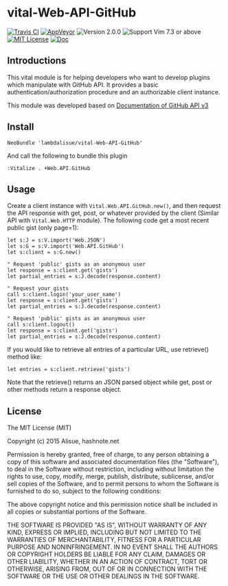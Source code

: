 vital-Web-API-GitHub
==============================================================================
[![Travis CI](https://img.shields.io/travis/lambdalisue/vital-Web-API-GitHub/master.svg?style=flat-square&label=Travis%20CI)](https://travis-ci.org/lambdalisue/vital-Web-API-GitHub) [![AppVeyor](https://img.shields.io/appveyor/ci/lambdalisue/vital-Web-API-GitHub/master.svg?style=flat-square&label=AppVeyor)](https://ci.appveyor.com/project/lambdalisue/vital-Web-API-GitHub/branch/master) ![Version 2.0.0](https://img.shields.io/badge/version-2.0.0-yellow.svg?style=flat-square) ![Support Vim 7.3 or above](https://img.shields.io/badge/support-Vim%207.3%20or%20above-yellowgreen.svg?style=flat-square) [![MIT License](https://img.shields.io/badge/license-MIT-blue.svg?style=flat-square)](LICENSE) [![Doc](https://img.shields.io/badge/doc-%3Ah%20vim--gista-orange.svg?style=flat-square)](doc/vital-web-api-github.txt)


Introductions
-------------------------------------------------------------------------------
This vital module is for helping developers who want to develop plugins which
manipulate with GitHub API.
It provides a basic authentication/authorization procedure and an authorizable
client instance.

This module was developed based on [Documentation of GitHub API v3](https://developer.github.com/v3/)

Install
-------------------------------------------------------------------------------

```vim
NeoBundle 'lambdalisue/vital-Web-API-GitHub'
```

And call the following to bundle this plugin

```vim
:Vitalize . +Web.API.GitHub
```

Usage
-------------------------------------------------------------------------------

Create a client instance with `Vital.Web.API.GitHub.new()`, and then request
the API response with get, post, or whatever provided by the client (Similar API with `Vital.Web.HTTP` module).
The following code get a most recent public gist (only page=1):

```vim
let s:J = s:V.import('Web.JSON')
let s:G = s:V.import('Web.API.GitHub')
let s:client = s:G.new()

" Request 'public' gists as an anonymous user
let response = s:client.get('gists')
let partial_entries = s:J.decode(response.content)

" Request your gists
call s:client.login('your_user_name')
let response = s:client.get('gists')
let partial_entries = s:J.decode(response.content)

" Request 'public' gists as an anonymous user
call s:client.logout()
let response = s:client.get('gists')
let partial_entries = s:J.decode(response.content)
```

If you would like to retrieve all entries of a particular URL, use retrieve()
method like:

```vim
let entries = s:client.retrieve('gists')
```

Note that the retrieve() returns an JSON parsed object while get, post or
other methods return a response object.

License
-------------------------------------------------------------------------------
The MIT License (MIT)

Copyright (c) 2015 Alisue, hashnote.net

Permission is hereby granted, free of charge, to any person obtaining a copy
of this software and associated documentation files (the "Software"), to deal
in the Software without restriction, including without limitation the rights
to use, copy, modify, merge, publish, distribute, sublicense, and/or sell
copies of the Software, and to permit persons to whom the Software is
furnished to do so, subject to the following conditions:

The above copyright notice and this permission notice shall be included in
all copies or substantial portions of the Software.

THE SOFTWARE IS PROVIDED "AS IS", WITHOUT WARRANTY OF ANY KIND, EXPRESS OR
IMPLIED, INCLUDING BUT NOT LIMITED TO THE WARRANTIES OF MERCHANTABILITY,
FITNESS FOR A PARTICULAR PURPOSE AND NONINFRINGEMENT. IN NO EVENT SHALL THE
AUTHORS OR COPYRIGHT HOLDERS BE LIABLE FOR ANY CLAIM, DAMAGES OR OTHER
LIABILITY, WHETHER IN AN ACTION OF CONTRACT, TORT OR OTHERWISE, ARISING FROM,
OUT OF OR IN CONNECTION WITH THE SOFTWARE OR THE USE OR OTHER DEALINGS IN
THE SOFTWARE.
